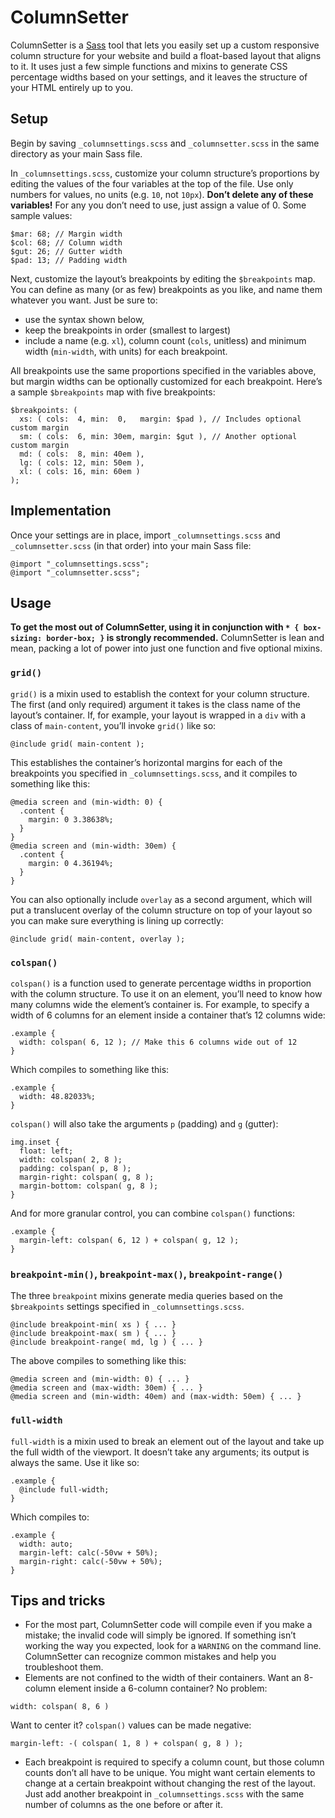 # ColumnSetter

ColumnSetter is a [Sass](https://github.com/sass/sass) tool that lets you easily set up a custom responsive column structure for your website and build a float-based layout that aligns to it. It uses just a few simple functions and mixins to generate CSS percentage widths based on your settings, and it leaves the structure of your HTML entirely up to you.

## Setup

Begin by saving `_columnsettings.scss` and `_columnsetter.scss` in the same directory as your main Sass file.

In `_columnsettings.scss`, customize your column structure’s proportions by editing the values of the four variables at the top of the file. Use only numbers for values, no units (e.g. `10`, not `10px`). **Don’t delete any of these variables!** For any you don’t need to use, just assign a value of 0. Some sample values:

```
$mar: 68; // Margin width
$col: 68; // Column width
$gut: 26; // Gutter width
$pad: 13; // Padding width
```

Next, customize the layout’s breakpoints by editing the `$breakpoints` map. You can define as many (or as few) breakpoints as you like, and name them whatever you want. Just be sure to:

* use the syntax shown below,
* keep the breakpoints in order (smallest to largest)
* include a name (e.g. `xl`), column count (`cols`, unitless) and minimum width (`min-width`, with units) for each breakpoint.

All breakpoints use the same proportions specified in the variables above, but margin widths can be optionally customized for each breakpoint. Here’s a sample `$breakpoints` map with five breakpoints:

```
$breakpoints: (
  xs: ( cols:  4, min:  0,   margin: $pad ), // Includes optional custom margin
  sm: ( cols:  6, min: 30em, margin: $gut ), // Another optional custom margin
  md: ( cols:  8, min: 40em ),
  lg: ( cols: 12, min: 50em ),
  xl: ( cols: 16, min: 60em )
);
```

## Implementation

Once your settings are in place, import `_columnsettings.scss` and `_columnsetter.scss` (in that order) into your main Sass file:

```
@import "_columnsettings.scss";
@import "_columnsetter.scss";
```

## Usage

**To get the most out of ColumnSetter, using it in conjunction with `* { box-sizing: border-box; }` is strongly recommended.** ColumnSetter is lean and mean, packing a lot of power into just one function and five optional mixins.

### `grid()`

`grid()` is a mixin used to establish the context for your column structure. The first (and only required) argument it takes is the class name of the layout’s container. If, for example, your layout is wrapped in a `div` with a class of `main-content`, you’ll invoke `grid()` like so:

```
@include grid( main-content );
```

This establishes the container’s horizontal margins for each of the breakpoints you specified in `_columnsettings.scss`, and it compiles to something like this:

```
@media screen and (min-width: 0) {
  .content {
    margin: 0 3.38638%;
  }
}
@media screen and (min-width: 30em) {
  .content {
    margin: 0 4.36194%;
  }
}
```

You can also optionally include `overlay` as a second argument, which will put a translucent overlay of the column structure on top of your layout so you can make sure everything is lining up correctly:

```
@include grid( main-content, overlay );
```

### `colspan()`

`colspan()` is a function used to generate percentage widths in proportion with the column structure. To use it on an element, you’ll need to know how many columns wide the element’s container is. For example, to specify a width of 6 columns for an element inside a container that’s 12 columns wide:

```
.example {
  width: colspan( 6, 12 ); // Make this 6 columns wide out of 12
}
```

Which compiles to something like this:

```
.example {
  width: 48.82033%;
}
```

`colspan()` will also take the arguments `p` (padding) and `g` (gutter):

```
img.inset {
  float: left;
  width: colspan( 2, 8 );
  padding: colspan( p, 8 );
  margin-right: colspan( g, 8 );
  margin-bottom: colspan( g, 8 );
}
```

And for more granular control, you can combine `colspan()` functions:

```
.example {
  margin-left: colspan( 6, 12 ) + colspan( g, 12 );
}
```

### `breakpoint-min()`, `breakpoint-max()`, `breakpoint-range()`

The three `breakpoint` mixins generate media queries based on the `$breakpoints` settings specified in `_columnsettings.scss`.

```
@include breakpoint-min( xs ) { ... }
@include breakpoint-max( sm ) { ... }
@include breakpoint-range( md, lg ) { ... }
```

The above compiles to something like this:

```
@media screen and (min-width: 0) { ... }
@media screen and (max-width: 30em) { ... }
@media screen and (min-width: 40em) and (max-width: 50em) { ... }
```

### `full-width`

`full-width` is a mixin used to break an element out of the layout and take up the full width of the viewport. It doesn’t take any arguments; its output is always the same. Use it like so:

```
.example {
  @include full-width;
}
```

Which compiles to:

```
.example {
  width: auto;
  margin-left: calc(-50vw + 50%);
  margin-right: calc(-50vw + 50%);
}
```

## Tips and tricks

* For the most part, ColumnSetter code will compile even if you make a mistake; the invalid code will simply be ignored. If something isn’t working the way you expected, look for a `WARNING` on the command line. ColumnSetter can recognize common mistakes and help you troubleshoot them.
* Elements are not confined to the width of their containers. Want an 8-column element inside a 6-column container? No problem:
```
width: colspan( 8, 6 )
```
Want to center it? `colspan()` values can be made negative:
```
margin-left: -( colspan( 1, 8 ) + colspan( g, 8 ) );
```
* Each breakpoint is required to specify a column count, but those column counts don’t all have to be unique. You might want certain elements to change at a certain breakpoint without changing the rest of the layout. Just add another breakpoint in `_columnsettings.scss` with the same number of columns as the one before or after it.